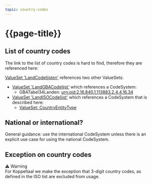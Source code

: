 ```yaml
---
topic: country-codes
---
```


# {{page-title}}

## List of country codes
The link to the list of country codes is hard to find, therefore they are referenced here:

[ValueSet 'LandCodelijsten'](https://simplifier.net/packages/nictiz.fhir.nl.r4.zib2020/0.7.0-beta.1/files/783891) references two other ValueSets:
* [ValueSet 'LandGBACodelijst'](https://simplifier.net/packages/nictiz.fhir.nl.r4.zib2020/0.7.0-beta.1/files/783960) which references a CodeSystem:
    * GBATabel34Landen: [urn:oid:2.16.840.1.113883.2.4.4.16.34](https://simplifier.net/packages/nictiz.fhir.nl.r4.zib2020/0.7.0-beta.1/files/784072)
* [ValueSet 'LandISOCodelijst'](https://simplifier.net/packages/nictiz.fhir.nl.r4.zib2020/0.7.0-beta.1/files/783961) which references a CodeSystem that is described here:
    * [ValueSet: CountryEntityType](https://terminology.hl7.org/4.0.0/ValueSet-v3-CountryEntityType.html)

## National or international?
General guidance: use the international CodeSystem unless there is an explicit use case for using the national CodeSystem.

## Exception on country codes
<div class="warning">
<span>⚠️ Warning</span>
</div>
For Koppeltaal we make the exception that 3-digit country codes, as defined in the ISO list are excluded from usage.